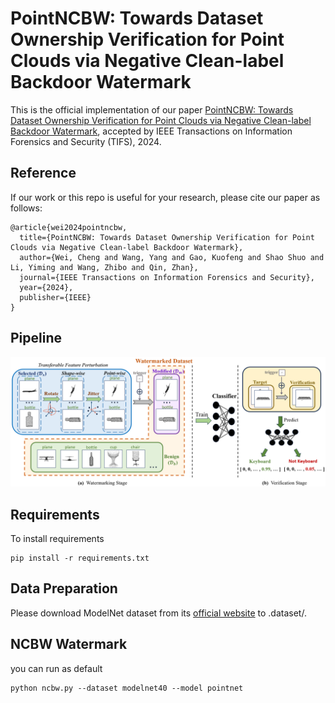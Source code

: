 # PointNCBW: Towards Dataset Ownership Verification for Point Clouds via Negative Clean-label Backdoor Watermark

This is the official implementation of our paper [PointNCBW: Towards Dataset Ownership Verification for Point Clouds via Negative Clean-label Backdoor Watermark](https://ieeexplore.ieee.org/abstract/document/10745757/), accepted by IEEE Transactions on Information Forensics and Security (TIFS), 2024. 



## Reference

If our work or this repo is useful for your research, please cite our paper as follows:

```
@article{wei2024pointncbw,
  title={PointNCBW: Towards Dataset Ownership Verification for Point Clouds via Negative Clean-label Backdoor Watermark},
  author={Wei, Cheng and Wang, Yang and Gao, Kuofeng and Shao Shuo and Li, Yiming and Wang, Zhibo and Qin, Zhan},
  journal={IEEE Transactions on Information Forensics and Security},
  year={2024},
  publisher={IEEE}
}
```

## Pipeline

![](https://github.com/weic0810/PointNCBW/blob/main/asserts/pipe.png)

## Requirements

To install requirements

```
pip install -r requirements.txt
```
## Data Preparation

Please download ModelNet dataset from its [official website](http://modelnet.cs.princeton.edu/ModelNet40.zip) to .dataset/.

## NCBW Watermark

you can run as default

```
python ncbw.py --dataset modelnet40 --model pointnet
```

 

